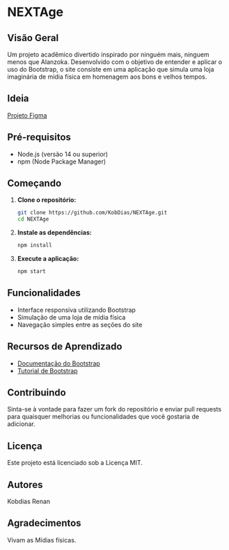 # NEXTAge

## Visão Geral
Um projeto acadêmico divertido inspirado por ninguém mais, ninguem menos que Alanzoka. Desenvolvido com o objetivo de entender e aplicar o uso do Bootstrap, o site consiste em uma aplicação que simula uma loja imaginária de mídia física em homenagem aos bons e velhos tempos.

## Ideia

[Projeto Figma](https://www.figma.com/proto/kUJY93xjmp4oIVdMIA5jJ4/NextAge-Rentals?page-id=0%3A1&type=design&node-id=5-13&viewport=-723%2C-518%2C0.36&t=g02d3KtOtZzfN0gb-1&scaling=contain&starting-point-node-id=5%3A13&show-proto-sidebar=1&mode=design)

## Pré-requisitos
- Node.js (versão 14 ou superior)
- npm (Node Package Manager)

## Começando
1. **Clone o repositório:**
   ```bash
   git clone https://github.com/KobDias/NEXTAge.git
   cd NEXTAge
   ```

2. **Instale as dependências:**
   ```bash
   npm install
   ```

3. **Execute a aplicação:**
   ```bash
   npm start
   ```

## Funcionalidades
- Interface responsiva utilizando Bootstrap
- Simulação de uma loja de mídia física
- Navegação simples entre as seções do site

## Recursos de Aprendizado
- [Documentação do Bootstrap](https://getbootstrap.com/docs/)
- [Tutorial de Bootstrap](https://getbootstrap.com/docs/getting-started/introduction/)

## Contribuindo
Sinta-se à vontade para fazer um fork do repositório e enviar pull requests para quaisquer melhorias ou funcionalidades que você gostaria de adicionar.

## Licença
Este projeto está licenciado sob a Licença MIT.

## Autores

Kobdias
Renan

## Agradecimentos
Vivam as Mídias físicas.

